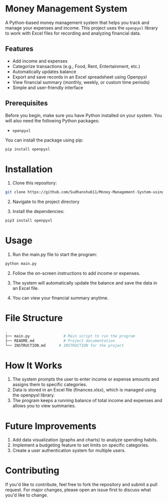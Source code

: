 # Money Management System

A Python-based money management system that helps you track and manage your expenses and income. This project uses the `openpyxl` library to work with Excel files for recording and analyzing financial data.

## Features

- Add income and expenses
- Categorize transactions (e.g., Food, Rent, Entertainment, etc.)
- Automatically updates balance
- Export and save records in an Excel spreadsheet using Openpyxl
- View financial summary (monthly, weekly, or custom time periods)
- Simple and user-friendly interface

## Prerequisites

Before you begin, make sure you have Python installed on your system. You will also need the following Python packages:

- `openpyxl`

You can install the package using pip:

```bash
pip install openpyxl
```

# Installation

1. Clone this repository:

```bash
git clone https://github.com/Sudhanshu611/Money-Management-System-using-Ms-Excel.git
```

2. Navigate to the project directory

3. Install the dependencies:

```bash
pip3 install openpyxl
```

# Usage

1. Run the main.py file to start the program:

```bash
python main.py
```

2. Follow the on-screen instructions to add income or expenses.

3. The system will automatically update the balance and save the data in an Excel file.

4. You can view your financial summary anytime.

# File Structure

```bash
.
├── main.py               # Main script to run the program
├── README.md             # Project documentation
└── INSTRUCTION.md      # INSTRUCTION for the project
```

# How It Works

1. The system prompts the user to enter income or expense amounts and assigns them to specific categories.
2. Data is stored in an Excel file (finances.xlsx), which is managed using the openpyxl library.
3. The program keeps a running balance of total income and expenses and allows you to view summaries.

# Future Improvements

1. Add data visualization (graphs and charts) to analyze spending habits.
2. Implement a budgeting feature to set limits on specific categories.
3. Create a user authentication system for multiple users.

# Contributing

If you'd like to contribute, feel free to fork the repository and submit a pull request. For major changes, please open an issue first to discuss what you'd like to change.
